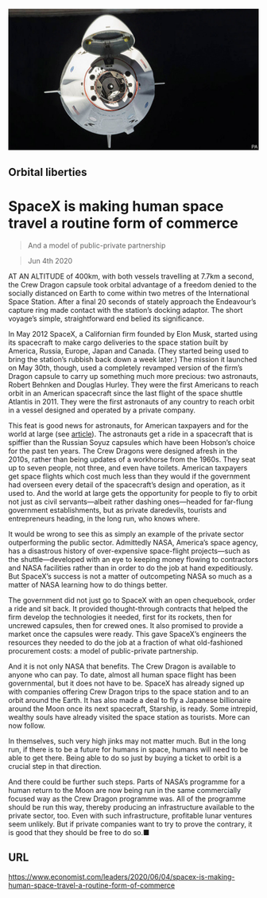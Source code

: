 ![](./images/20200606_LDP002_0.jpg)

## Orbital liberties

# SpaceX is making human space travel a routine form of commerce

> And a model of public-private partnership

> Jun 4th 2020

AT AN ALTITUDE of 400km, with both vessels travelling at 7.7km a second, the Crew Dragon capsule took orbital advantage of a freedom denied to the socially distanced on Earth to come within two metres of the International Space Station. After a final 20 seconds of stately approach the Endeavour’s capture ring made contact with the station’s docking adaptor. The short voyage’s simple, straightforward end belied its significance.

In May 2012 SpaceX, a Californian firm founded by Elon Musk, started using its spacecraft to make cargo deliveries to the space station built by America, Russia, Europe, Japan and Canada. (They started being used to bring the station’s rubbish back down a week later.) The mission it launched on May 30th, though, used a completely revamped version of the firm’s Dragon capsule to carry up something much more precious: two astronauts, Robert Behnken and Douglas Hurley. They were the first Americans to reach orbit in an American spacecraft since the last flight of the space shuttle Atlantis in 2011. They were the first astronauts of any country to reach orbit in a vessel designed and operated by a private company.

This feat is good news for astronauts, for American taxpayers and for the world at large (see [article](https://www.economist.com//science-and-technology/2020/06/04/the-crew-dragon-mission-is-a-success-for-spacex-and-for-nasa)). The astronauts get a ride in a spacecraft that is spiffier than the Russian Soyuz capsules which have been Hobson’s choice for the past ten years. The Crew Dragons were designed afresh in the 2010s, rather than being updates of a workhorse from the 1960s. They seat up to seven people, not three, and even have toilets. American taxpayers get space flights which cost much less than they would if the government had overseen every detail of the spacecraft’s design and operation, as it used to. And the world at large gets the opportunity for people to fly to orbit not just as civil servants—albeit rather dashing ones—headed for far-flung government establishments, but as private daredevils, tourists and entrepreneurs heading, in the long run, who knows where.

It would be wrong to see this as simply an example of the private sector outperforming the public sector. Admittedly NASA, America’s space agency, has a disastrous history of over-expensive space-flight projects—such as the shuttle—developed with an eye to keeping money flowing to contractors and NASA facilities rather than in order to do the job at hand expeditiously. But SpaceX’s success is not a matter of outcompeting NASA so much as a matter of NASA learning how to do things better.

The government did not just go to SpaceX with an open chequebook, order a ride and sit back. It provided thought-through contracts that helped the firm develop the technologies it needed, first for its rockets, then for uncrewed capsules, then for crewed ones. It also promised to provide a market once the capsules were ready. This gave SpaceX’s engineers the resources they needed to do the job at a fraction of what old-fashioned procurement costs: a model of public-private partnership.

And it is not only NASA that benefits. The Crew Dragon is available to anyone who can pay. To date, almost all human space flight has been governmental, but it does not have to be. SpaceX has already signed up with companies offering Crew Dragon trips to the space station and to an orbit around the Earth. It has also made a deal to fly a Japanese billionaire around the Moon once its next spacecraft, Starship, is ready. Some intrepid, wealthy souls have already visited the space station as tourists. More can now follow.

In themselves, such very high jinks may not matter much. But in the long run, if there is to be a future for humans in space, humans will need to be able to get there. Being able to do so just by buying a ticket to orbit is a crucial step in that direction.

And there could be further such steps. Parts of NASA’s programme for a human return to the Moon are now being run in the same commercially focused way as the Crew Dragon programme was. All of the programme should be run this way, thereby producing an infrastructure available to the private sector, too. Even with such infrastructure, profitable lunar ventures seem unlikely. But if private companies want to try to prove the contrary, it is good that they should be free to do so.■

## URL

https://www.economist.com/leaders/2020/06/04/spacex-is-making-human-space-travel-a-routine-form-of-commerce
